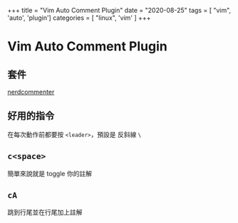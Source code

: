 +++
title = "Vim Auto Comment Plugin"
date = "2020-08-25"
tags = [ "vim", 'auto', 'plugin']
categories = [ "linux", 'vim' ]
+++

# Vim Auto Comment Plugin

## 套件

[nerdcommenter](https://github.com/preservim/nerdcommenter)

## 好用的指令

在每次動作前都要按 `<leader>`，預設是 反斜線 `\`

## `c<space>`

簡單來說就是 toggle 你的註解

## `cA`

跳到行尾並在行尾加上註解
